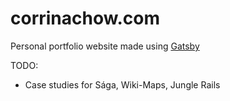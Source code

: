 # corrinachow.com

Personal portfolio website made using [Gatsby](https://www.gatsbyjs.com/)

TODO:
- Case studies for Sága, Wiki-Maps, Jungle Rails
